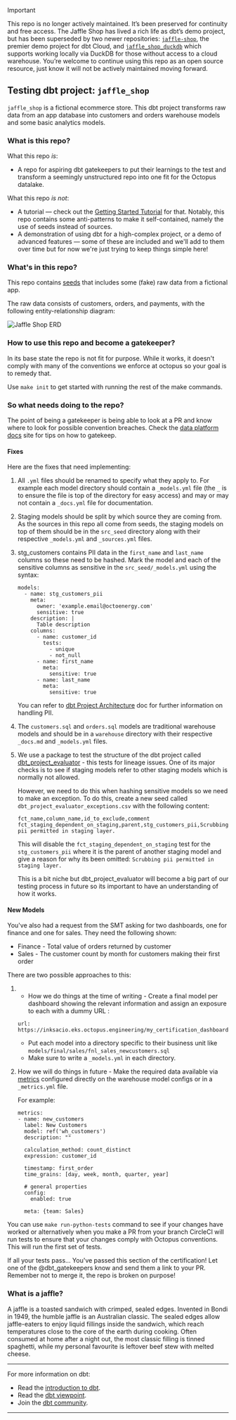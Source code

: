 > [!IMPORTANT]
> This repo is no longer actively maintained. It’s been preserved for continuity and free access. The Jaffle Shop has lived a rich life as dbt’s demo project, but has been superseded by two newer repositories: [`jaffle-shop`](https://github.com/dbt-labs/jaffle-shop), the premier demo project for dbt Cloud, and [`jaffle_shop_duckdb`](https://github.com/dbt-labs/jaffle_shop_duckdb) which supports working locally via DuckDB for those without access to a cloud warehouse. You’re welcome to continue using this repo as an open source resource, just know it will not be actively maintained moving forward.

## Testing dbt project: `jaffle_shop`

`jaffle_shop` is a fictional ecommerce store. This dbt project transforms raw data from an app database into customers and orders warehouse models and some basic analytics models.
### What is this repo?
What this repo _is_:
- A repo for aspiring dbt gatekeepers to put their learnings to the test and transform a seemingly unstructured repo into one fit for the Octopus datalake.   

What this repo _is not_:
- A tutorial — check out the [Getting Started Tutorial](https://docs.getdbt.com/tutorial/setting-up) for that. Notably, this repo contains some anti-patterns to make it self-contained, namely the use of seeds instead of sources.
- A demonstration of using dbt for a high-complex project, or a demo of advanced features — some of these are included and we'll add to them over time but for now we're just trying to keep things simple here!

### What's in this repo?
This repo contains [seeds](https://docs.getdbt.com/docs/building-a-dbt-project/seeds) that includes some (fake) raw data from a fictional app.

The raw data consists of customers, orders, and payments, with the following entity-relationship diagram:

![Jaffle Shop ERD](/etc/jaffle_shop_erd.png)

### How to use this repo and become a gatekeeper?

In its base state the repo is not fit for purpose. While it works, it doesn't comply with many of the conventions we enforce at octopus so your goal is to remedy that.

Use `make init` to get started with running the rest of the make commands. 

### So what needs doing to the repo?

The point of being a gatekeeper is being able to look at a PR and know where to look for possible convention breaches.
Check the [data platform docs](http://docs.eks.octopus.engineering/reference/dbt_gatekeeper_checklist/) site for tips on how to gatekeep.  

#### Fixes

Here are the fixes that need implementing:

1) All `.yml` files should be renamed to specify what they apply to. For example each model directory should contain a `_models.yml` file (the `_` is to ensure the file is top of the directory for easy access) and may or may not contain a `_docs.yml` file for documentation. 
2) Staging models should be split by which source they are coming from. As the sources in this repo all come from seeds, the staging models on top of them should be in the `src_seed` directory along with their respective `_models.yml` and `_sources.yml` files.
3) stg_customers contains PII data in the `first_name` and `last_name` columns so these need to be hashed. Mark the model and each of the sensitive columns as sensitive in the `src_seed/_models.yml` using the syntax:
    ```
    models:
      - name: stg_customers_pii
        meta:
          owner: 'example.email@octoenergy.com'
          sensitive: true
        description: |
          Table description
        columns:
          - name: customer_id
            tests:
              - unique
              - not_null
          - name: first_name
            meta:
              sensitive: true
          - name: last_name
            meta:
              sensitive: true
    ```
   You can refer to [dbt Project Architecture](https://docs.eks.octopus.engineering/explanations/dbt_project_architecture/#PII) doc for further information on handling PII.
4) The `customers.sql` and `orders.sql` models are traditional warehouse models and should be in a `warehouse` directory with their respective `_docs.md` and `_models.yml` files.
5) We use a package to test the structure of the dbt project called [dbt_project_evaluator](https://github.com/dbt-labs/dbt-project-evaluator) - this tests for lineage issues. One of its major checks is to see if staging models refer to other staging models which is normally not allowed. 
 
   However, we need to do this when hashing sensitive models so we need to make an exception. To do this, create a new seed called `dbt_project_evaluator_exceptions.csv` with the following content:
   ```
   fct_name,column_name,id_to_exclude,comment
   fct_staging_dependent_on_staging,parent,stg_customers_pii,Scrubbing pii permitted in staging layer.
   ```
   This will disable the `fct_staging_dependent_on_staging` test for the `stg_customers_pii` where it is the parent of another staging model and give a reason for why its been omitted: `Scrubbing pii permitted in staging layer.`

   This is a bit niche but dbt_project_evaluator will become a big part of our testing process in future so its important to have an understanding of how it works. 
#### New Models

You've also had a request from the SMT asking for two dashboards, one for finance and one for sales. They need the following shown:
- Finance - Total value of orders returned by customer
- Sales - The customer count by month for customers making their first order

There are two possible approaches to this:
1) -  How we do things at the time of writing - Create a final model per dashboard showing the relevant information and assign an exposure to each with a dummy URL :
     ```
     url: https://inksacio.eks.octopus.engineering/my_certification_dashboard/
     ```
   - Put each model into a directory specific to their business unit like `models/final/sales/fnl_sales_newcustomers.sql`
   - Make sure to write a `_models.yml` in each directory.
2) How we will do things in future - Make the required data available via [metrics](https://docs.getdbt.com/docs/build/metrics) configured directly on the warehouse model configs or in a `_metrics.yml` file. 

   For example:
   ```
   metrics:
   - name: new_customers
     label: New Customers
     model: ref('wh_customers')
     description: ""

     calculation_method: count_distinct
     expression: customer_id

     timestamp: first_order
     time_grains: [day, week, month, quarter, year]

     # general properties
     config:
       enabled: true 

     meta: {team: Sales}
   ```








You can use `make run-python-tests` command to see if your changes have worked or alternatively when you make a PR from your branch CircleCI will run tests to ensure that your changes comply with Octopus conventions. This will run the first set of tests.

If all your tests pass... You've passed this section of the certification! Let one of the @dbt_gatekeepers know and send them a link to your PR.
Remember not to merge it, the repo is broken on purpose! 



### What is a jaffle?
A jaffle is a toasted sandwich with crimped, sealed edges. Invented in Bondi in 1949, the humble jaffle is an Australian classic. The sealed edges allow jaffle-eaters to enjoy liquid fillings inside the sandwich, which reach temperatures close to the core of the earth during cooking. Often consumed at home after a night out, the most classic filling is tinned spaghetti, while my personal favourite is leftover beef stew with melted cheese.

---
For more information on dbt:
- Read the [introduction to dbt](https://docs.getdbt.com/docs/introduction).
- Read the [dbt viewpoint](https://docs.getdbt.com/docs/about/viewpoint).
- Join the [dbt community](http://community.getdbt.com/).
---
